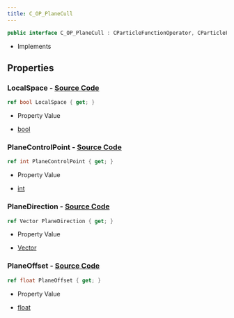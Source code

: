 ```yaml
---
title: C_OP_PlaneCull
---
```


```csharp
public interface C_OP_PlaneCull : CParticleFunctionOperator, CParticleFunction, ISchemaClass<CParticleFunction>, ISchemaClass<CParticleFunctionOperator>, ISchemaClass<C_OP_PlaneCull>, ISchemaField, ISchemaClass, INativeHandle
```

- Implements

## Properties

### **LocalSpace** - [Source Code](https://github.com/swiftly-solution/swiftlys2/blob/main/managed/src/SwiftlyS2.Generated/Schemas/Interfaces/C_OP_PlaneCull.cs#L20)

```csharp
ref bool LocalSpace { get; }
```

- Property Value

- [bool](https://learn.microsoft.com/dotnet/api/system.boolean)

### **PlaneControlPoint** - [Source Code](https://github.com/swiftly-solution/swiftlys2/blob/main/managed/src/SwiftlyS2.Generated/Schemas/Interfaces/C_OP_PlaneCull.cs#L16)

```csharp
ref int PlaneControlPoint { get; }
```

- Property Value

- [int](https://learn.microsoft.com/dotnet/api/system.int32)

### **PlaneDirection** - [Source Code](https://github.com/swiftly-solution/swiftlys2/blob/main/managed/src/SwiftlyS2.Generated/Schemas/Interfaces/C_OP_PlaneCull.cs#L18)

```csharp
ref Vector PlaneDirection { get; }
```

- Property Value

- [Vector](/docs/api/shared/natives/vector)

### **PlaneOffset** - [Source Code](https://github.com/swiftly-solution/swiftlys2/blob/main/managed/src/SwiftlyS2.Generated/Schemas/Interfaces/C_OP_PlaneCull.cs#L22)

```csharp
ref float PlaneOffset { get; }
```

- Property Value

- [float](https://learn.microsoft.com/dotnet/api/system.single)

